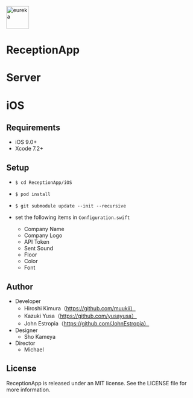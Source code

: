 <a href="http://eure.jp"><img alt="eureka" src="https://cloud.githubusercontent.com/assets/3029684/13734246/52816c8c-e9df-11e5-9240-258ecb380968.png" height=60 /></a>
# ReceptionApp

# Server

# iOS
## Requirements
- iOS 9.0+
- Xcode 7.2+

## Setup

- `$ cd ReceptionApp/iOS`

- `$ pod install`

- `$ git submodule update --init --recursive`

- set the following items in `Configuration.swift`
	- Company Name
	- Company Logo
	- API Token
	- Sent Sound
	- Floor
	- Color
	- Font

 
## Author

- Developer
  - Hiroshi Kimura（https://github.com/muukii）
  - Kazuki Yusa（https://github.com/yusayusa）
  - John Estropia（https://github.com/JohnEstropia）
- Designer
  - Sho Kameya
- Director
  - Michael

  
## License
ReceptionApp is released under an MIT license. See the LICENSE file for more information.